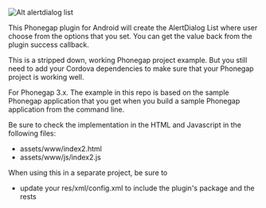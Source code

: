 ![Alt alertdialog list](https://dl.dropbox.com/u/10962398/Screenshot_2013-02-24-22-43-07.png)

This Phonegap plugin for Android will create the AlertDialog List where user choose from the options that you set. You can get the value back from the plugin success callback.

This is a stripped down, working Phonegap project example. But you still need to add your Cordova dependencies to make sure that your Phonegap project is working well.

For Phonegap 3.x. The example in this repo is based on the sample Phonegap application that you get when you build a sample Phonegap application from the command line.

Be sure to check the implementation in the HTML and Javascript in the following files:

* assets/www/index2.html
* assets/www/js/index2.js

When using this in a separate project, be sure to

* update your res/xml/config.xml to include the plugin's package and the rests

